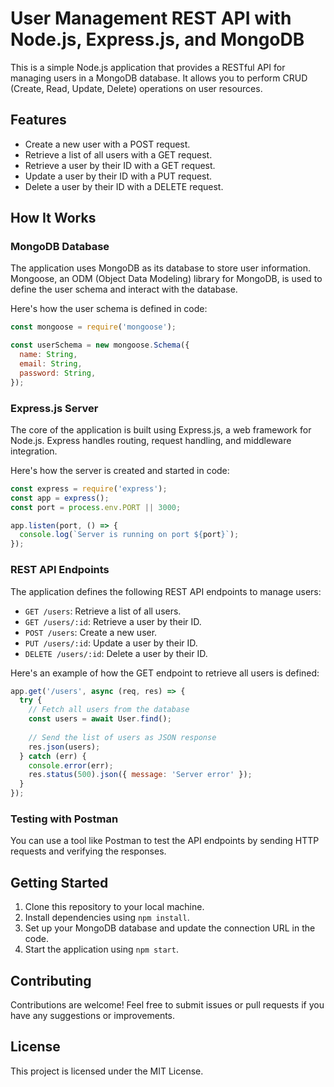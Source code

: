 # User Management REST API with Node.js, Express.js, and MongoDB

This is a simple Node.js application that provides a RESTful API for managing users in a MongoDB database. It allows you to perform CRUD (Create, Read, Update, Delete) operations on user resources.

## Features

- Create a new user with a POST request.
- Retrieve a list of all users with a GET request.
- Retrieve a user by their ID with a GET request.
- Update a user by their ID with a PUT request.
- Delete a user by their ID with a DELETE request.

## How It Works

### MongoDB Database

The application uses MongoDB as its database to store user information. Mongoose, an ODM (Object Data Modeling) library for MongoDB, is used to define the user schema and interact with the database.

Here's how the user schema is defined in code:

```javascript
const mongoose = require('mongoose');

const userSchema = new mongoose.Schema({
  name: String,
  email: String,
  password: String,
});
```

### Express.js Server

The core of the application is built using Express.js, a web framework for Node.js. Express handles routing, request handling, and middleware integration.

Here's how the server is created and started in code:

```javascript
const express = require('express');
const app = express();
const port = process.env.PORT || 3000;

app.listen(port, () => {
  console.log(`Server is running on port ${port}`);
});
```

### REST API Endpoints

The application defines the following REST API endpoints to manage users:

- `GET /users`: Retrieve a list of all users.
- `GET /users/:id`: Retrieve a user by their ID.
- `POST /users`: Create a new user.
- `PUT /users/:id`: Update a user by their ID.
- `DELETE /users/:id`: Delete a user by their ID.

Here's an example of how the GET endpoint to retrieve all users is defined:

```javascript
app.get('/users', async (req, res) => {
  try {
    // Fetch all users from the database
    const users = await User.find();
  
    // Send the list of users as JSON response
    res.json(users);
  } catch (err) {
    console.error(err);
    res.status(500).json({ message: 'Server error' });
  }
});
```

### Testing with Postman

You can use a tool like Postman to test the API endpoints by sending HTTP requests and verifying the responses.

## Getting Started

1. Clone this repository to your local machine.
2. Install dependencies using `npm install`.
3. Set up your MongoDB database and update the connection URL in the code.
4. Start the application using `npm start`.

## Contributing

Contributions are welcome! Feel free to submit issues or pull requests if you have any suggestions or improvements.

## License

This project is licensed under the MIT License.